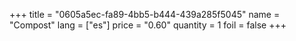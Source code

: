 +++
title = "0605a5ec-fa89-4bb5-b444-439a285f5045"
name = "Compost"
lang = ["es"]
price = "0.60"
quantity = 1
foil = false
+++
